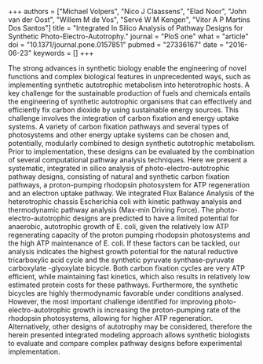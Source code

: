 +++
authors = ["Michael Volpers", "Nico J Claassens", "Elad Noor", "John van der Oost", "Willem M de Vos", "Servé W M Kengen", "Vitor A P Martins Dos Santos"]
title = "Integrated In Silico Analysis of Pathway Designs for Synthetic Photo-Electro-Autotrophy."
journal = "PloS one"
what = "article"
doi = "10.1371/journal.pone.0157851"
pubmed = "27336167"
date = "2016-06-23"
keywords = []
+++

The strong advances in synthetic biology enable the engineering of novel functions and complex biological features in unprecedented ways, such as implementing synthetic autotrophic metabolism into heterotrophic hosts. A key challenge for the sustainable production of fuels and chemicals entails the engineering of synthetic autotrophic organisms that can effectively and efficiently fix carbon dioxide by using sustainable energy sources. This challenge involves the integration of carbon fixation and energy uptake systems. A variety of carbon fixation pathways and several types of photosystems and other energy uptake systems can be chosen and, potentially, modularly combined to design synthetic autotrophic metabolism. Prior to implementation, these designs can be evaluated by the combination of several computational pathway analysis techniques. Here we present a systematic, integrated in silico analysis of photo-electro-autotrophic pathway designs, consisting of natural and synthetic carbon fixation pathways, a proton-pumping rhodopsin photosystem for ATP regeneration and an electron uptake pathway. We integrated Flux Balance Analysis of the heterotrophic chassis Escherichia coli with kinetic pathway analysis and thermodynamic pathway analysis (Max-min Driving Force). The photo-electro-autotrophic designs are predicted to have a limited potential for anaerobic, autotrophic growth of E. coli, given the relatively low ATP regenerating capacity of the proton pumping rhodopsin photosystems and the high ATP maintenance of E. coli. If these factors can be tackled, our analysis indicates the highest growth potential for the natural reductive tricarboxylic acid cycle and the synthetic pyruvate synthase-pyruvate carboxylate -glyoxylate bicycle. Both carbon fixation cycles are very ATP efficient, while maintaining fast kinetics, which also results in relatively low estimated protein costs for these pathways. Furthermore, the synthetic bicycles are highly thermodynamic favorable under conditions analysed. However, the most important challenge identified for improving photo-electro-autotrophic growth is increasing the proton-pumping rate of the rhodopsin photosystems, allowing for higher ATP regeneration. Alternatively, other designs of autotrophy may be considered, therefore the herein presented integrated modeling approach allows synthetic biologists to evaluate and compare complex pathway designs before experimental implementation. 
